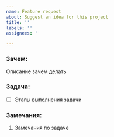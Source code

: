 ```yaml
---
name: Feature request
about: Suggest an idea for this project
title: ''
labels: ''
assignees: ''

---
```


### Зачем: 
Описание зачем делать

### Задача:
- [ ] Этапы выполнения задачи

### Замечания:
1.  Замечания по задаче
